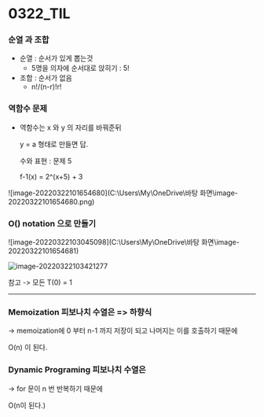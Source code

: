 # 0322_TIL

### 순열 과 조합

- 순열 : 순서가 있게 뽑는것
  - 5명을 의자에 순서대로 앉히기 : 5!
- 조합 : 순서가 없음
  - n!/(n-r)!r!



### 역함수 문제

- 역함수는 x 와 y 의 자리를 바꿔준뒤

  y = a 형태로 만들면 답.

  수와 표현 : 문제 5

  f-1(x) = 2^(x+5) + 3



![image-20220322101654680](C:\Users\My\OneDrive\바탕 화면\image-20220322101654680.png)





### O() notation 으로 만들기

![image-20220322103045098](C:\Users\My\OneDrive\바탕 화면\image-20220322101654681)



![image-20220322103421277](C:\Users\My\AppData\Roaming\Typora\typora-user-images\image-20220322103421277.png)

참고 -> 모든 T(0) = 1





---

### Memoization 피보나치 수열은 => 하향식

-> memoization에 0 부터 n-1 까지 저장이 되고 나머지는 이를 호출하기 때문에

O(n)  이 된다.

### Dynamic Programing 피보나치 수열은

-> for 문이 n 번 반복하기 때문에

 O(n이 된다.)